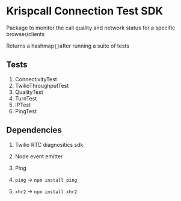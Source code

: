 # Krispcall Connection Test SDK

Package to monitor the call quality and network status for a specific browser/clients

Returns a hashmap`{}`after running a suite of tests

## Tests

1. ConnectivityTest
2. TwilioThroughputTest
3. QualityTest
4. TurnTest
5. IPTest
6. PingTest

## Dependencies

1. Twilio RTC diagnositics sdk
2. Node event emitter
3. Ping

4. `ping` -> `npm install ping`
5. `xhr2` -> `npm install xhr2`
